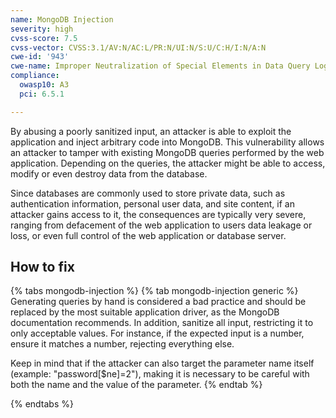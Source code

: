 ```yaml
---
name: MongoDB Injection
severity: high
cvss-score: 7.5
cvss-vector: CVSS:3.1/AV:N/AC:L/PR:N/UI:N/S:U/C:H/I:N/A:N
cwe-id: '943'
cwe-name: Improper Neutralization of Special Elements in Data Query Logic
compliance:
  owasp10: A3
  pci: 6.5.1

---            
```


By abusing a poorly sanitized input, an attacker is able to exploit the application and inject arbitrary code into MongoDB. This vulnerability allows an attacker to tamper with existing MongoDB queries performed by the web application. Depending on the queries, the attacker might be able to access, modify or even destroy data from the database.

Since databases are commonly used to store private data, such as authentication information, personal user data, and site content, if an attacker gains access to it, the consequences are typically very severe, ranging from defacement of the web application to users data leakage or loss, or even full control of the web application or database server.

## How to fix

{% tabs mongodb-injection %}
{% tab mongodb-injection generic %}
Generating queries by hand is considered a bad practice and should be replaced by the most suitable application driver, as the MongoDB documentation recommends. In addition, sanitize all input, restricting it to only acceptable values. For instance, if the expected input is a number, ensure it matches a number, rejecting everything else. 

Keep in mind that if the attacker can also target the parameter name itself (example: "password[$ne]=2"), making it is necessary to be careful with both the name and the value of the parameter.
{% endtab %}

{% endtabs %}
